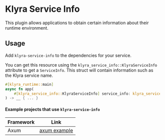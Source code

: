 # Klyra Service Info

This plugin allows applications to obtain certain information about their runtime environment.

## Usage

Add `klyra-service-info` to the dependencies for your service.

You can get this resource using the `klyra_service_info::KlyraServiceInfo` attribute to get a `ServiceInfo`. This struct will contain information such as the Klyra service name.

```rust
#[klyra_runtime::main]
async fn app(
    #[klyra_service_info::KlyraServiceInfo] service_info: klyra_service_info::ServiceInfo,
) -> __ { ... }
```

#### Example projects that use `klyra-service-info`

| Framework | Link                                                                                       |
| --------- | ------------------------------------------------------------------------------------------ |
| Axum      | [axum example](https://github.com/klyra-hq/klyra-examples/tree/main/axum/service-info) |
